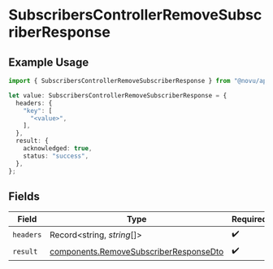 # SubscribersControllerRemoveSubscriberResponse

## Example Usage

```typescript
import { SubscribersControllerRemoveSubscriberResponse } from "@novu/api/models/operations";

let value: SubscribersControllerRemoveSubscriberResponse = {
  headers: {
    "key": [
      "<value>",
    ],
  },
  result: {
    acknowledged: true,
    status: "success",
  },
};
```

## Fields

| Field                                                                                            | Type                                                                                             | Required                                                                                         | Description                                                                                      |
| ------------------------------------------------------------------------------------------------ | ------------------------------------------------------------------------------------------------ | ------------------------------------------------------------------------------------------------ | ------------------------------------------------------------------------------------------------ |
| `headers`                                                                                        | Record<string, *string*[]>                                                                       | :heavy_check_mark:                                                                               | N/A                                                                                              |
| `result`                                                                                         | [components.RemoveSubscriberResponseDto](../../models/components/removesubscriberresponsedto.md) | :heavy_check_mark:                                                                               | N/A                                                                                              |